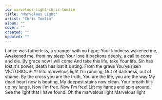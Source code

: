 ```yaml
---
id: marvelous-light-chris-tomlin
title: "Marvelous Light"
artist: "Chris Tomlin"
album: ""
cover: ""
created: ""
updated: ""
---
```


I once was fatherless,
a stranger with no hope;
Your kindness wakened me,
Awakened me, from my sleep
Your love it beckons deeply,
a call to come and die.
By grace now I will come
And take this life, take Your life.
Sin has lost it's power,
death has lost it's sting.
From the grave You've risen
VICTORIOUSLY!
Into marvelous light I'm running,
Out of darkness, out of shame.
By the cross you are the truth,
You are the life, you are the way
My dead heart now is beating,
My deepest stains now clean.
Your breath fills up my lungs.
Now I'm free. Now I'm free!
Lift my hands and spin around,
See the light that I have found.
Oh the marvelous light
Marvelous light
